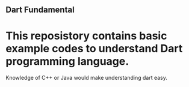 ## Dart Fundamental ##

# This reposistory contains basic example codes to understand Dart programming language.
Knowledge of C++ or Java would make understanding dart easy.
